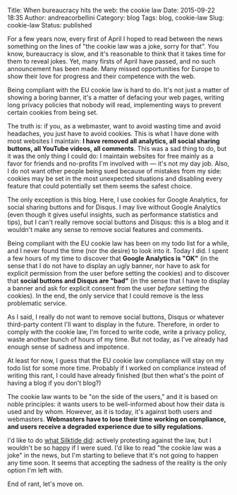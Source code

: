 Title: When bureaucracy hits the web: the cookie law
Date: 2015-09-22 18:35
Author: andreacorbellini
Category: blog
Tags: blog, cookie-law
Slug: cookie-law
Status: published

For a few years now, every first of April I hoped to read between the news something on the lines of "the cookie law was a joke, sorry for that". You know, bureaucracy is slow, and it's reasonable to think that it takes time for them to reveal jokes. Yet, many firsts of April have passed, and no such announcement has been made. Many missed opportunities for Europe to show their love for progress and their competence with the web.

Being compliant with the EU cookie law is hard to do. It's not just a matter of showing a boring banner, it's a matter of defacing your web pages, writing long privacy policies that nobody will read, implementing ways to prevent certain cookies from being set.

The truth is: if you, as a webmaster, want to avoid wasting time and avoid headaches, you just have to avoid cookies. This is what I have done with most websites I maintain: **I have removed all analytics, all social sharing buttons, all YouTube videos, all comments**. This was a sad thing to do, but it was the only thing I could do: I maintain websites for free mainly as a favor for friends and no-profits I'm involved with &mdash; it's not my day job. Also, I do not want other people being sued because of mistakes from my side: cookies may be set in the most unexpected situations and disabling every feature that could potentially set them seems the safest choice.

The only exception is this blog. Here, I use cookies for Google Analytics, for social sharing buttons and for Disqus. I may live without Google Analytics (even though it gives useful insights, such as performance statistics and tips), but I can't really remove social buttons and Disqus: this is a blog and it wouldn't make any sense to remove social features and comments.

Being compliant with the EU cookie law has been on my todo list for a while, and I never found the time (nor the desire) to look into it. Today I did. I spent a few hours of my time to discover that **Google Analytics is "OK"** (in the sense that I do not have to display an ugly banner, nor have to ask for explicit permission from the user before setting the cookies) and to discover that **social buttons and Disqus are "bad"** (in the sense that I have to display a banner and ask for explicit consent from the user *before* setting the cookies). In the end, the only service that I could remove is the less problematic service.

As I said, I really do not want to remove social buttons, Disqus or whatever third-party content I'll want to display in the future. Therefore, in order to comply with the cookie law, I'm forced to write code, write a privacy policy, waste another bunch of hours of my time. But not today, as I've already had enough sense of sadness and impotence.

At least for now, I guess that the EU cookie law compliance will stay on my todo list for some more time. Probably if I worked on compliance instead of writing this rant, I could have already finished (but then what's the point of having a blog if you don't blog?)

The cookie law wants to be "on the side of the users," and it is based on noble principles: it wants users to be well-informed about how their data is used and by whom. However, as it is today, it's against both users and webmasters. **Webmasters have to lose their time working on compliance, and users receive a degraded experience due to silly regulations.**

I'd like to do [what Silktide did](http://nocookielaw.com/): actively protesting against the law, but I wouldn't be so happy if I were sued. I'd like to read "the cookie law was a joke" in the news, but I'm starting to believe that it's not going to happen any time soon. It seems that accepting the sadness of the reality is the only option I'm left with.

End of rant, let's move on.
